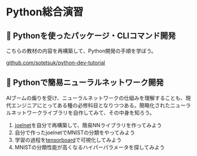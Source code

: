 # Python総合演習

## :pencil: Pythonを使ったパッケージ・CLIコマンド開発

こちらの教材の内容を再構築して、Python開発の手順を学ぼう。

[github.com/sotetsuk/python-dev-tutorial](https://github.com/sotetsuk/python-dev-tutorial)


## :pencil: Pythonで簡易ニューラルネットワーク開発
AIブームの煽りを受け、ニューラルネットワークの仕組みを理解することも、現代エンジニアにとってある種の必修科目となりつつある。簡略化されたニューラルネットワークライブラリを自作してみて、その中身を知ろう。


1. [joelnet](https://github.com/joelgrus/joelnet)を自分で再構築して、簡易NNライブラリを作ってみよう
2. 自分で作ったjoelnetでMNISTの分類をやってみよう
3. 学習の過程を[tensorboard](https://www.tensorflow.org/tensorboard?hl=ja)で可視化してみよう
4. MNISTの分類性能が高くなるハイパーパラメータを探してみよう